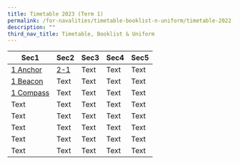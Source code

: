 ```yaml
---
title: Timetable 2023 (Term 1)
permalink: /for-navalities/timetable-booklist-n-uniform/timetable-2022-term-3/
description: ""
third_nav_title: Timetable, Booklist & Uniform
---
```

| Sec1  | Sec2 | Sec3 | Sec4 | Sec5
| ------ | -------- | -------- | -------- | -------- |
|[1 Anchor](/files/TT/1%20Anchor.pdf)| [2-1](/files/TT/2-1.pdf)    | Text     | Text     | Text     |
| [1 Beacon](/files/TT/1%20Beacon.pdf) | Text     | Text     | Text     | Text     |
| [1 Compass](/files/TT/Compass.pdf)   | Text     | Text     | Text     | Text     |
| Text     | Text     | Text     | Text     | Text     |
| Text     | Text     | Text     | Text     | Text     |
| Text     | Text     | Text     | Text     | Text     |
| Text     | Text     | Text     | Text     | Text     |
| Text     | Text     | Text     | Text     | Text     |